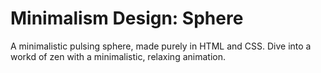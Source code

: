 # Minimalism Design: Sphere

A minimalistic pulsing sphere, made purely in HTML and CSS. Dive into a workd of zen with a minimalistic, relaxing animation.
